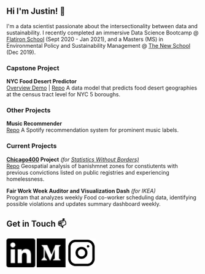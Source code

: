 ## Hi I'm Justin! 👋

<!--
**justinm0rgan/justinm0rgan** is a ✨ _special_ ✨ repository because its `README.md` (this file) appears on your GitHub profile.

Here are some ideas to get you started:

- 🔭 I’m currently working on ...
- 🌱 I’m currently learning ...
- 👯 I’m looking to collaborate on ...
- 🤔 I’m looking for help with ...
- 💬 Ask me about ...
- 📫 How to reach me: ...
- 😄 Pronouns: ...
- ⚡ Fun fact: ...
-->

I'm a data scientist passionate about the intersectionality between data and sustainability. 
I recently completed an immersive Data Science Bootcamp @ <a href="https://flatironschool.com/career-courses/data-science-bootcamp">Flatiron School</a> (Sept 2020 - Jan 2021),
and a Masters (MS) in Environmental Policy and Sustainability Management @ <a href="https://www.newschool.edu/milano/environmental-policy-sustainability-management-ms/">The New School</a> (Dec 2019).
### Capstone Project
<b>NYC Food Desert Predictor</b>
<br>
<a href="https://www.loom.com/share/785b69149e744831817a195db026b182">Overview Demo</a> | <a href="https://github.com/justinm0rgan/nyc-food-desert-predictor">Repo</a>
A data model that predicts food desert geographies at the census tract level for NYC 5 boroughs.

### Other Projects
<b>Music Recommender</b> 
<br>
<a href="https://github.com/khyateed/music-recommender">Repo</a>
A Spotify recommendation system for prominent music labels.

### Current Projects
<b><a href="http://www.chicago400.net/">Chicago400</a> Project</b> <i>(for <a href="https://swb.wildapricot.org/">Statistics Without Borders)</i></a>
<br>
<a href="https://github.com/justinm0rgan/chicago400">Repo</a>
Geospatial analysis of banishmnet zones for constiutents with previous convictions listed on public registries and experiencing homelessness.

<b>Fair Work Week Auditor and Visualization Dash</b> <i>(for IKEA)</i> 
<br>
Program that analyzes weekly Food co-worker scheduling data, identifying possible violations and updates summary dashboard weekly.
 
## Get in Touch 📫 
<a href="https://www.linkedin.com/in/justin-williams-322987a5/">
    <img alt="LinkedIn" src="./images/linkedin.svg" width=75></a>
<a href ="https://justinmorganwilliams.medium.com/">
    <img alt="Medium" src="./images/medium.svg" width=75></a>
<a href ="https://www.instagram.com/sustainablemorgan/?hl=en">
    <img alt="Instagram" src="./images/ig.png" width=75></a>
